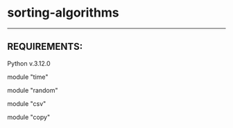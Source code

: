 # sorting-algorithms
------------------------
REQUIREMENTS:
------------------------

Python v.3.12.0

module "time"

module "random"

module "csv"

module "copy"
